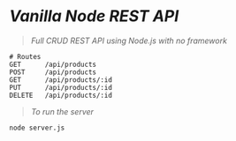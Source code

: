 # _Vanilla Node REST API_

> _Full CRUD REST API using Node.js with no framework_

```
# Routes
GET      /api/products
POST     /api/products
GET      /api/products/:id
PUT      /api/products/:id
DELETE   /api/products/:id
```
> _To run the server_

```
node server.js
```